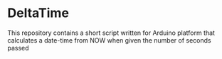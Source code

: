 # DeltaTime
This repository contains a short script written for Arduino platform that calculates a date-time from NOW when given the number of seconds passed
